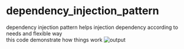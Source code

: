 # dependency_injection_pattern

dependency injection pattern helps injection dependency according to needs and flexible way  
this code demonstrate how things work
![output](https://user-images.githubusercontent.com/23944974/166894913-d2678975-09ca-4006-b279-7803f4933c7e.PNG)
